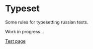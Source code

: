 # Typeset

Some rules for typesetting russian texts.

Work in progress...

[Test page](https://quillcraft.github.io/typeset)

